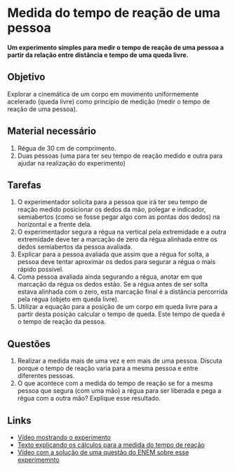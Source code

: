 # Medida do tempo de reação de uma pessoa

**Um experimento simples para medir o tempo de reação de uma pessoa a partir da relação entre distância e tempo de uma queda livre.**

## Objetivo  

Explorar a cinemática de um corpo em movimento uniformemente acelerado (queda livre) como princípio de medição (medir o tempo de reação de uma pessoa).

## Material necessário  

  1. Régua de 30 cm de comprimento.
  2. Duas pessoas (uma para ter seu tempo de reação medido e outra para ajudar na realização do experimento)

## Tarefas

  1. O experimentador solicita para a pessoa que irá ter seu tempo de reação medido posicionar os dedos da mão, polegar e indicador, semiabertos (como se fosse pegar algo com as pontas dos dedos) na horizontal e a frente dela.  
  2. O experimentador segura a régua na vertical pela extremidade e a outra extremidade deve ter a marcação de zero da régua alinhada entre os dedos semiabertos da pessoa avaliada.  
  3. Explicar para a pessoa avaliada que assim que a régua for solta, a pessoa deve tentar aproximar os dedos para segurar a régua o mais rápido possível.  
  4. Coma pessoa avaliada ainda segurando a régua, anotar em que marcação da régua os dedos estão. Se a régua antes de ser solta estava alinhada com o zero, esta marcação final é a distância percorrida pela régua (objeto em queda livre).  
  5. Utilizar a equação para a posição de um corpo em queda livre para a partir desta posição calcular o tempo de queda. Este tempo de queda é o tempo de reação da pessoa.

## Questões  

  1. Realizar a medida mais de uma vez e em mais de uma pessoa. Discuta porque o tempo de reação varia para a mesma pessoa e entre diferentes pessoas.  
  2. O que acontece com a medida do tempo de reação se for a mesma pessoa que segura (com uma mão) a régua para ser liberada e pega a régua com a outra mão? Explique esse resultado.  

## Links

 - [Vídeo mostrando o experimento](https://youtu.be/g0xpyrc9iD4)  
 - [Texto explicando os cálculos para a medida do tempo de reação](https://educador.brasilescola.uol.com.br/estrategias-ensino/medida-tempo-reacao.htm)  
 - [Vídeo com a solução de uma questão do ENEM sobre esse experimemnto](https://youtu.be/IY1w034X210)  